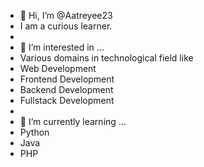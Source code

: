 - 👋 Hi, I’m @Aatreyee23
- I am a curious learner.
-
- 👀 I’m interested in ...
- Various domains in technological field like
- Web Development
-   Frontend Development
-   Backend Development
-   Fullstack Development
-   
- 🌱 I’m currently learning ...
- Python
- Java
- PHP
<!---
Aatreyee23/Aatreyee23 is a ✨ special ✨ repository because its `README.md` (this file) appears on your GitHub profile.
You can click the Preview link to take a look at your changes.
--->
